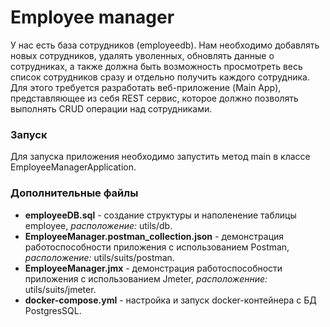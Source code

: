 # Employee manager
У нас есть база сотрудников (employeedb). 
Нам необходимо добавлять новых сотрудников, удалять уволенных, обновлять данные о сотрудниках, а также должна быть возможность просмотреть весь список сотрудников сразу и отдельно получить каждого сотрудника. 
Для этого требуется разработать веб-приложение (Main App), представляющее из себя REST сервис, которое должно позволять выполнять CRUD операции над сотрудниками.

### Запуск
Для запуска приложения необходимо запустить метод main в классе EmployeeManagerApplication.

### Дополнительные файлы
* **employeeDB.sql** - создание структуры и наполенение таблицы employee, _расположение:_ utils/db.
* **EmployeeManager.postman_collection.json** - демонстрация работоспособности приложения с использованием Postman, _расположение:_ utils/suits/postman.
* **EmployeeManager.jmx**  - демонстрация работоспособности приложения с использованием Jmeter, _расположенние:_ utils/suits/jmeter.
* **docker-compose.yml** - настройка и запуск docker-контейнера c БД PostgresSQL.
